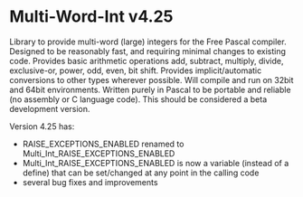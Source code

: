 # Multi-Word-Int v4.25
Library to provide multi-word (large) integers for the Free Pascal compiler.
Designed to be reasonably fast, and requiring minimal changes to existing code.
Provides basic arithmetic operations add, subtract, multiply, divide, exclusive-or, power, odd, even, bit shift.
Provides implicit/automatic conversions to other types wherever possible.
Will compile and run on 32bit and 64bit environments.
Written purely in Pascal to be portable and reliable (no assembly or C language code).
This should be considered a beta development version.

Version 4.25 has:
- RAISE_EXCEPTIONS_ENABLED renamed to Multi_Int_RAISE_EXCEPTIONS_ENABLED
- Multi_Int_RAISE_EXCEPTIONS_ENABLED is now a variable (instead of a define) that can be set/changed at any point in the calling code
- several bug fixes and improvements
